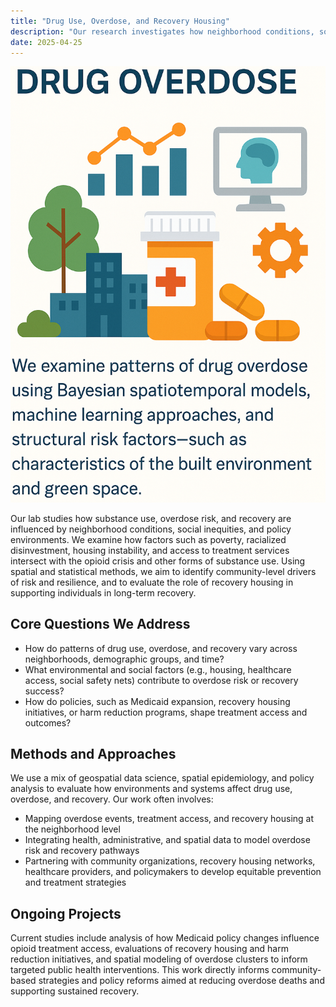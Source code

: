 ```yaml
---
title: "Drug Use, Overdose, and Recovery Housing"
description: "Our research investigates how neighborhood conditions, social policies, and recovery housing shape patterns of substance use, treatment access, and overdose risk."
date: 2025-04-25
---
```


<section class="prose lg:prose-xl">
  <img src="drug.png" alt="Neighborhoods and Drug Use/Overdose" class="my-8 rounded-xl shadow-md">

  <p>Our lab studies how substance use, overdose risk, and recovery are influenced by neighborhood conditions, social inequities, and policy environments. We examine how factors such as poverty, racialized disinvestment, housing instability, and access to treatment services intersect with the opioid crisis and other forms of substance use. Using spatial and statistical methods, we aim to identify community-level drivers of risk and resilience, and to evaluate the role of recovery housing in supporting individuals in long-term recovery.</p>

  <h2>Core Questions We Address</h2>
  <ul>
    <li>How do patterns of drug use, overdose, and recovery vary across neighborhoods, demographic groups, and time?</li>
    <li>What environmental and social factors (e.g., housing, healthcare access, social safety nets) contribute to overdose risk or recovery success?</li>
    <li>How do policies, such as Medicaid expansion, recovery housing initiatives, or harm reduction programs, shape treatment access and outcomes?</li>
  </ul>

  <h2>Methods and Approaches</h2>
  <p>We use a mix of geospatial data science, spatial epidemiology, and policy analysis to evaluate how environments and systems affect drug use, overdose, and recovery. Our work often involves:</p>
  <ul>
    <li>Mapping overdose events, treatment access, and recovery housing at the neighborhood level</li>
    <li>Integrating health, administrative, and spatial data to model overdose risk and recovery pathways</li>
    <li>Partnering with community organizations, recovery housing networks, healthcare providers, and policymakers to develop equitable prevention and treatment strategies</li>
  </ul>

  <h2>Ongoing Projects</h2>
  <p>Current studies include analysis of how Medicaid policy changes influence opioid treatment access, evaluations of recovery housing and harm reduction initiatives, and spatial modeling of overdose clusters to inform targeted public health interventions. This work directly informs community-based strategies and policy reforms aimed at reducing overdose deaths and supporting sustained recovery.</p>
</section>
